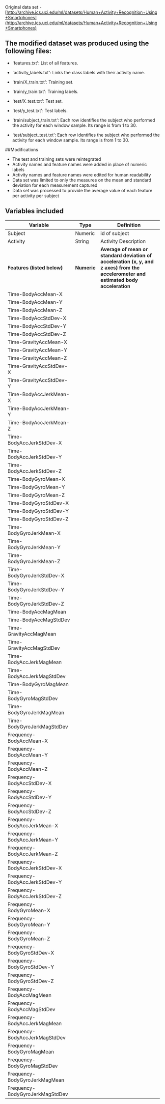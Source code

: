 Original data set \- [http://archive.ics.uci.edu/ml/datasets/Human+Activity+Recognition+Using+Smartphones](http://archive.ics.uci.edu/ml/datasets/Human+Activity+Recognition+Using+Smartphones)


## The modified dataset was produced using the following files:

- 'features.txt': List of all features.

- 'activity_labels.txt': Links the class labels with their activity name.

- 'train/X_train.txt': Training set.

- 'train/y_train.txt': Training labels.

- 'test/X_test.txt': Test set.

- 'test/y_test.txt': Test labels.

- 'train/subject_train.txt': Each row identifies the subject who performed the activity for each window sample. Its range is from 1 to 30. 

- ‘test/subject_test.txt': Each row identifies the subject who performed the activity for each window sample. Its range is from 1 to 30. 

##Modifications

- The test and training sets were reintegrated 
- Activity names and feature names were added in place of numeric labels
- Activity names and feature names were edited for human readability
- Data set was limited to only the measures on the mean and standard deviation for each measurement captured
- Data set was processed to provide the average value of each feature per activity per subject

## Variables included
 
Variable | Type | Definition
--- | --- |---
Subject | Numeric | id of subject
Activity | String |Activity Description
__Features (listed below)__ | __Numeric__ | __Average of mean or standard deviation of acceleration (x, y, and z axes) from the accelerometer and estimated body acceleration__
Time\-BodyAccMean\-X | | |
Time-BodyAccMean-Y | | |
Time-BodyAccMean-Z | | |
Time-BodyAccStdDev-X | | |  
Time-BodyAccStdDev-Y | | |
Time-BodyAccStdDev-Z | | |
Time-GravityAccMean-X | | |
Time-GravityAccMean-Y | | |
Time-GravityAccMean-Z | | |
Time-GravityAccStdDev-X | | | 
Time-GravityAccStdDev-Y | | |
Time-BodyAccJerkMean-X | | |
Time-BodyAccJerkMean-Y | | |
Time-BodyAccJerkMean-Z | | |
Time-BodyAccJerkStdDev-X | | | 
Time-BodyAccJerkStdDev-Y | | |
Time-BodyAccJerkStdDev-Z | | |
Time-BodyGyroMean-X | | |
Time-BodyGyroMean-Y | | |
Time-BodyGyroMean-Z | | |
Time-BodyGyroStdDev-X | | | 
Time-BodyGyroStdDev-Y | | |
Time-BodyGyroStdDev-Z | | |
Time-BodyGyroJerkMean-X | | | 
Time-BodyGyroJerkMean-Y | | |
Time-BodyGyroJerkMean-Z | | |
Time-BodyGyroJerkStdDev-X | | |
Time-BodyGyroJerkStdDev-Y | | |
Time-BodyGyroJerkStdDev-Z | | |
Time-BodyAccMagMean | | |
Time-BodyAccMagStdDev | | |
Time-GravityAccMagMean | | |
Time-GravityAccMagStdDev | | |
Time-BodyAccJerkMagMean | | |
Time-BodyAccJerkMagStdDev | | |
Time-BodyGyroMagMean | | |
Time-BodyGyroMagStdDev | | |
Time-BodyGyroJerkMagMean | | |
Time-BodyGyroJerkMagStdDev | | |
Frequency-BodyAccMean-X | | |
Frequency-BodyAccMean-Y | | |
Frequency-BodyAccMean-Z | | |
Frequency-BodyAccStdDev-X | | |
Frequency-BodyAccStdDev-Y | | |
Frequency-BodyAccStdDev-Z | | |
Frequency-BodyAccJerkMean-X | | |
Frequency-BodyAccJerkMean-Y | | |
Frequency-BodyAccJerkMean-Z | | |
Frequency-BodyAccJerkStdDev-X | | |
Frequency-BodyAccJerkStdDev-Y | | |
Frequency-BodyAccJerkStdDev-Z | | |
Frequency-BodyGyroMean-X | | |
Frequency-BodyGyroMean-Y | | |
Frequency-BodyGyroMean-Z | | |
Frequency-BodyGyroStdDev-X | | |
Frequency-BodyGyroStdDev-Y | | |
Frequency-BodyGyroStdDev-Z | | |
Frequency-BodyAccMagMean | | |
Frequency-BodyAccMagStdDev | | |
Frequency-BodyAccJerkMagMean | | |
Frequency-BodyAccJerkMagStdDev | | |
Frequency-BodyGyroMagMean | | |
Frequency-BodyGyroMagStdDev | | |
Frequency-BodyGyroJerkMagMean | | |
Frequency-BodyGyroJerkMagStdDev| | |

